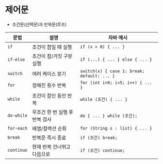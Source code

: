 # 제어문
- 조건문(선택문)과 반복문(루프)

| 문법       | 설명                          | 자바 예시                                       |
|------------|-------------------------------|------------------------------------------------|
| `if`       | 조건이 참일 때 실행            | `if (x > 0) { ... }`                            |
| `if-else`  | 조건이 참/거짓 구분 실행       | `if (...) { ... } else { ... }`                |
| `switch`   | 여러 케이스 분기              | `switch(x) { case 1: break; default: ... }`    |
| `for`      | 정해진 횟수 반복               | `for (int i=0; i<5; i++) { ... }`              |
| `while`    | 조건이 참인 동안 반복          | `while (조건) { ... }`                         |
| `do-while` | 무조건 한 번 실행 후 반복 검사 | `do { ... } while (조건);`                     |
| `for-each` | 배열/컬렉션 순회              | `for (String s : list) { ... }`                |
| `break`    | 반복문 즉시 종료              | `if (조건) break;`                             |
| `continue` | 현재 반복 건너뛰고 다음으로     | `if (조건) continue;`                          |
